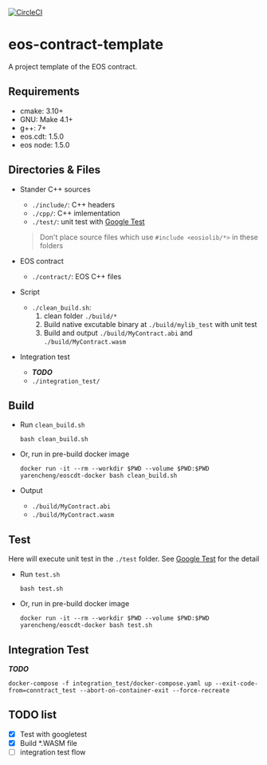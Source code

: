 [![CircleCI](https://circleci.com/gh/yarencheng/eos-contract-template/tree/master.svg?style=svg)](https://circleci.com/gh/yarencheng/eos-contract-template/tree/master)

# eos-contract-template

A project template of the EOS contract.

## Requirements

* cmake: 3.10+
* GNU: Make 4.1+
* g++: 7+
* eos.cdt: 1.5.0
* eos node: 1.5.0

## Directories & Files

* Stander C++ sources
  * `./include/`: C++ headers
  * `./cpp/`: C++ imlementation
  * `./test/`: unit test with [Google Test](https://github.com/google/googletest)

  > Don't place source files which use `#include <eosiolib/*>` in these folders

* EOS contract
  * `./contract/`: EOS C++ files

* Script
  * `./clean_build.sh`:
    1. clean folder `./build/*`
    1. Build native excutable binary at `./build/mylib_test` with unit test
    1. Build and output `./build/MyContract.abi` and `./build/MyContract.wasm`

* Integration test
  * ***TODO***
  * `./integration_test/`

## Build

* Run `clean_build.sh`
  ```
  bash clean_build.sh
  ```

* Or, run in pre-build docker image
  ```
  docker run -it --rm --workdir $PWD --volume $PWD:$PWD yarencheng/eoscdt-docker bash clean_build.sh
  ```

* Output
  * `./build/MyContract.abi`
  * `./build/MyContract.wasm`

## Test

Here will execute unit test in the `./test` folder. See [Google Test](https://github.com/google/googletest) for the detail

* Run `test.sh`
  ```
  bash test.sh
  ```

* Or, run in pre-build docker image
  ```
  docker run -it --rm --workdir $PWD --volume $PWD:$PWD yarencheng/eoscdt-docker bash test.sh
  ```

## Integration Test

***TODO***

```
docker-compose -f integration_test/docker-compose.yaml up --exit-code-from=conntract_test --abort-on-container-exit --force-recreate
```

## TODO list

- [x] Test with googletest
- [x] Build *.WASM file
- [ ] integration test flow